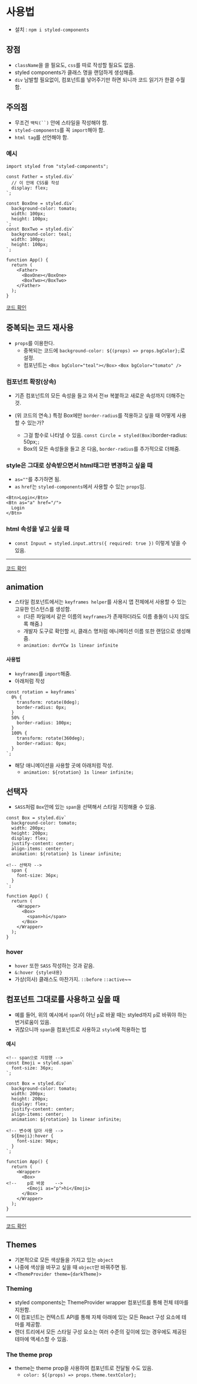 # 사용법
- 설치 : `npm i styled-components`

## 장점
- `className`을 쓸 필요도, `css`를 따로 작성할 필요도 없음.
- styled components가 클래스 명을 랜덤하게 생성해줌.
- `div` 남발할 필요없이, 컴포넌트를 넣어주기만 하면 되니까 코드 읽기가 한결 수월함.

## 주의점
- 무조건 `백틱(``)` 안에 스타일을 작성해야 함.
- `styled-components`를 꼭 `import`해야 함.
- `html tag`를 선언해야 함.

### 예시

```
import styled from "styled-components";

const Father = styled.div`
  // 이 안에 CSS를 작성
  display: flex;
`;

const BoxOne = styled.div`
  background-color: tomato;
  width: 100px;
  height: 100px;
`;
const BoxTwo = styled.div`
  background-color: teal;
  width: 100px;
  height: 100px;
`;

function App() {
  return (
    <Father>
      <BoxOne></BoxOne>
      <BoxTwo></BoxTwo>
    </Father>
  );
}
```

<a href="https://github.com/leesaewa/react-practice2/commit/a1c575692c27cd907cd6143f06f112cb11caa4dc">코드 확인</a>

## 중복되는 코드 재사용
- `props`를 이용한다.
  - 중복되는 코드에 `background-color: ${(props) => props.bgColor};`로 설정.
  - 컴포넌트는 `<Box bgColor="teal"></Box>` `<Box bgColor="tomato" />`

### 컴포넌트 확장(상속)
- 기존 컴포넌트의 모든 속성을 들고 와서 전ㅂ 복붙하고 새로운 속성까지 더해주는 것.

- (위 코드의 연속.) 특정 Box에만 `border-radius`를 적용하고 싶을 때 어떻게 사용할 수 있는가?
  - 그걸 함수로 나타낼 수 있음. `const Circle = styled(Box)`border-radius: 50px;`;`
  - Box의 모든 속성들을 들고 온 다음, `border-radius`를 추가적으로 더해줌.

### style은 그대로 상속받으면서 html태그만 변경하고 싶을 때
- `as=""`를 추가하면 됨.
- `as` `href`는 `styled-components`에서 사용할 수 있는 `props`임.
```
<Btn>Login</Btn>
<Btn as="a" href="/">
  Login
</Btn>
 ```
 
 ### html 속성을 넣고 싶을 때
 - `const Inpuut = styled.input.attrs({ required: true })` 이렇게 넣을 수 있음.


-----------
<a href="https://github.com/leesaewa/react-practice2/commit/2b32c2b85dd92df2684e4882af8a55941dc3d3a7">코드 확인</a>

## animation
- 스타일 컴포넌트에서는 `keyframes helper`를 사용시 앱 전체에서 사용할 수 있는 고유한 인스턴스를 생성함.
  - (다른 파일에서 같은 이름의 `keyframes`가 존재하더라도 이름 충돌이 나지 않도록 해줌.)
  - 개발자 도구로 확인할 시, 클래스 명처럼 애니메이션 이름 또한 랜덤으로 생성해줌.
  - `animation: dvrYCw 1s linear infinite`

#### 사용법
- `keyframes`를 `import`해줌.
- 아래처럼 작성
```
const rotation = keyframes`
  0% {
    transform: rotate(0deg);
    border-radius: 0px;
  }
  50% {
    border-radius: 100px;
  }
  100% {
    transform: rotate(360deg);
    border-radius: 0px;
  }
`;
```
- 해당 애니메이션을 사용할 곳에 아래처럼 작성.
  - `animation: ${rotation} 1s linear infinite;`


## 선택자
- `SASS`처럼 `Box`안에 있는 `span`을 선택해서 스타일 지정해줄 수 있음.
```
const Box = styled.div`
  background-color: tomato;
  width: 200px;
  height: 200px;
  display: flex;
  justify-content: center;
  align-items: center;
  animation: ${rotation} 1s linear infinite;

<!-- 선택자 -->
  span {
    font-size: 36px;
  }
`;

function App() {
  return (
    <Wrapper>
      <Box>
        <span>hi</span>
      </Box>
    </Wrapper>
  );
}
```
### hover
- `hover` 또한 `SASS` 작성하는 것과 같음.
- `&:hover {style내용}`
- 가상(의사) 클래스도 마찬가지. `::before` `::active`~~


## 컴포넌트 그대로를 사용하고 싶을 때
- 예를 들어, 위의 예시에서 `span`이 아닌 `p`로 바꿀 때는 styled까지 `p`로 바꿔야 하는 번거로움이 있음.
- 귀찮으니까 `span`을 컴포넌트로 사용하고 `style`에 적용하는 법

#### 예시
```
<!-- span으로 지정했 -->
const Emoji = styled.span`
  font-size: 36px;
`;

const Box = styled.div`
  background-color: tomato;
  width: 200px;
  height: 200px;
  display: flex;
  justify-content: center;
  align-items: center;
  animation: ${rotation} 1s linear infinite;

<!-- 변수에 담아 사용 -->
  ${Emoji}:hover {
    font-size: 98px;
  }
`;

function App() {
  return (
    <Wrapper>
      <Box>
<!--    p로 바꿈    -->
        <Emoji as="p">hi</Emoji>
      </Box>
    </Wrapper>
  );
}
```


--------

<a href="https://github.com/leesaewa/react-practice2/commit/fb8b5e3023b5be64bf12911c4445c816c29c73f2">코드 확인</a>


## Themes
- 기본적으로 모든 색상들을 가지고 있는 `object`
- 나중에 색상을 바꾸고 싶을 때 `object`만 바꿔주면 됨.
- `<ThemeProvider theme={darkTheme}>`

### Theming
- styled components는 ThemeProvider wrapper 컴포넌트를 통해 전체 테마를 지원함.
- 이 컴포넌트는 컨텍스트 API를 통해 자체 아래에 있는 모든 React 구성 요소에 테마를 제공함.
- 렌더 트리에서 모든 스타일 구성 요소는 여러 수준의 깊이에 있는 경우에도 제공된 테마에 액세스할 수 있음.

### The theme prop
- theme는 theme prop을 사용하여 컴포넌트로 전달될 수도 있음.
  - `color: ${(props) => props.theme.textColor};`

